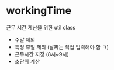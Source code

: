 # workingTime

근무 시간 계산을 위한 util class

- 주말 제외
- 특정 휴일 제외 (날짜는 직접 입력해야 함 ㅋ)
- 근무시간 지정 (8시~9시)
- 초단위 계산
